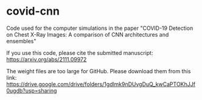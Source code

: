 # covid-cnn
Code used for the computer simulations in the paper "COVID-19 Detection on Chest X-Ray Images: A comparison of CNN architectures and ensembles"

If you use this code, please cite the submitted manuscript:
https://arxiv.org/abs/2111.09972

The weight files are too large for GitHub. Please download them from this link:
https://drive.google.com/drive/folders/1gdlmk9nDUvgDuQ_kwCaPTOKhJJf0ugdb?usp=sharing
